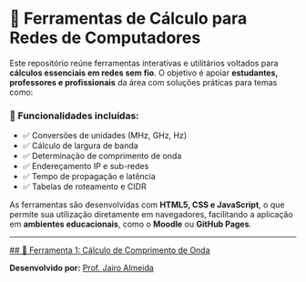 # 🧮 Ferramentas de Cálculo para Redes de Computadores

Este repositório reúne ferramentas interativas e utilitários voltados para **cálculos essenciais em redes sem fio**. O objetivo é apoiar **estudantes, professores e profissionais** da área com soluções práticas para temas como:

### 🔧 Funcionalidades incluídas:

- ✅ Conversões de unidades (MHz, GHz, Hz)  
- ✅ Cálculo de largura de banda  
- ✅ Determinação de comprimento de onda  
- ✅ Endereçamento IP e sub-redes  
- ✅ Tempo de propagação e latência  
- ✅ Tabelas de roteamento e CIDR  

As ferramentas são desenvolvidas com **HTML5, CSS e JavaScript**, o que permite sua utilização diretamente em navegadores, facilitando a aplicação em **ambientes educacionais**, como o **Moodle** ou **GitHub Pages**.

---

[## 📌 Ferramenta 1: Cálculo de Comprimento de Onda](https://jairoalmeid.github.io/WiFi_Toolkit/Calc_Comprimento_de_onda.html)

**Desenvolvido por:** [Prof. Jairo Almeida](https://github.com/jairoalmeid)
